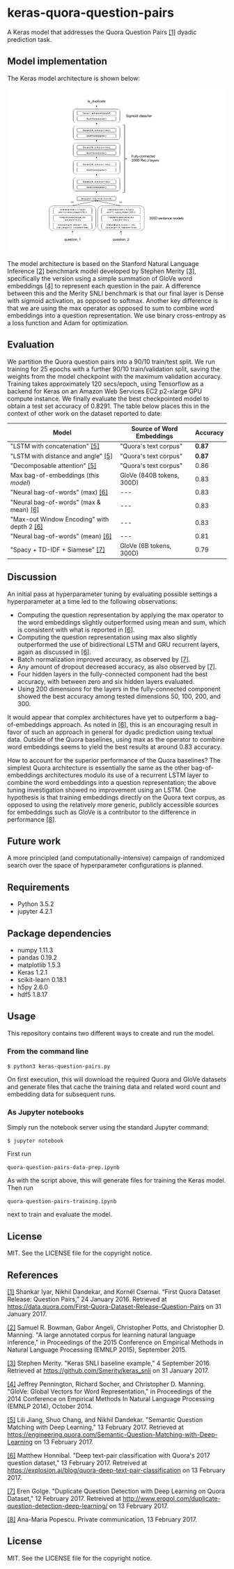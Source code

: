 # keras-quora-question-pairs

A Keras model that addresses the Quora Question Pairs
[[1]](https://data.quora.com/First-Quora-Dataset-Release-Question-Pairs)
dyadic prediction task.

## Model implementation

The Keras model architecture is shown below:

![[Keras model architecture for Quora Question Pairs dyadic prediction]](quora-q-pairs-model.png)

The model architecture is based on the Stanford Natural Language
Inference [[2]](http://nlp.stanford.edu/pubs/snli_paper.pdf) benchmark
model developed by Stephen Merity
[[3]](https://github.com/Smerity/keras_snli), specifically the version
using a simple summation of GloVe word embeddings
[[4]](http://nlp.stanford.edu/pubs/glove.pdf) to represent each
question in the pair. A difference between this and the Merity SNLI
benchmark is that our final layer is Dense with sigmoid activation, as
opposed to softmax. Another key difference is that we are using the
max operator as opposed to sum to combine word embeddings into a
question representation. We use binary cross-entropy as a loss
function and Adam for optimization.

## Evaluation

We partition the Quora question pairs into a 90/10 train/test
split. We run training for 25 epochs with a further 90/10
train/validation split, saving the weights from the model checkpoint
with the maximum validation accuracy. Training takes approximately 120
secs/epoch, using Tensorflow as a backend for Keras on an Amazon Web
Services EC2 p2-xlarge GPU compute instance. We finally evaluate the
best checkpointed model to obtain a test set accuracy of
0.8291. The table below places this in the context of other work
on the dataset reported to date:

| Model | Source of Word Embeddings | Accuracy |
| --- | --- | --- |
| "LSTM with concatenation" [[5]](https://engineering.quora.com/Semantic-Question-Matching-with-Deep-Learning) | "Quora's text corpus" | **0.87** |
| "LSTM with distance and angle" [[5]](https://engineering.quora.com/Semantic-Question-Matching-with-Deep-Learning) | "Quora's text corpus" | **0.87** |
| "Decomposable attention" [[5]](https://engineering.quora.com/Semantic-Question-Matching-with-Deep-Learning) | "Quora's text corpus" | 0.86 |
| Max bag-of-embeddings (*this model*) | GloVe (840B tokens, 300D) | 0.83 |
| "Neural bag-of-words" (max) [[6]](https://explosion.ai/blog/quora-deep-text-pair-classification) | --- | 0.83 |
| "Neural bag-of-words" (max & mean) [[6]](https://explosion.ai/blog/quora-deep-text-pair-classification) | --- | 0.83 |
| "Max-out Window Encoding" with depth 2 [[6]](https://explosion.ai/blog/quora-deep-text-pair-classification) | --- | 0.83 |
| "Neural bag-of-words" (mean) [[6]](https://explosion.ai/blog/quora-deep-text-pair-classification) | --- | 0.81 |
| "Spacy + TD-IDF + Siamese" [[7]](http://www.erogol.com/duplicate-question-detection-deep-learning/) | GloVe (6B tokens, 300D) | 0.79 |


## Discussion

An initial pass at hyperparameter tuning by evaluating possible
settings a hyperparameter at a time led to the following observations:

* Computing the question representation by applying the max operator to the word embeddings slightly outperformed using mean and sum, which is consistent with what is reported in [[6]](https://explosion.ai/blog/quora-deep-text-pair-classification).
* Computing the question representation using max also slightly outperformed the use of bidirectional LSTM and GRU recurrent layers, again as discussed in [[6]](https://explosion.ai/blog/quora-deep-text-pair-classification).
* Batch normalization improved accuracy, as observed by [[7]](http://www.erogol.com/duplicate-question-detection-deep-learning/).
* Any amount of dropout decreased accuracy, as also observed by [[7]](http://www.erogol.com/duplicate-question-detection-deep-learning/).
* Four hidden layers in the fully-connected component had the best accuracy, with between zero and six hidden layers evaluated.
* Using 200 dimensions for the layers in the fully-connected component showed the best accuracy among tested dimensions 50, 100, 200, and 300.

It would appear that complex architectures have yet to outperform a
bag-of-embeddings approach. As noted in
[[6]](https://explosion.ai/blog/quora-deep-text-pair-classification),
this is an encouraging result in favor of such an approach in general
for dyadic prediction using textual data. Outside of the Quora
baselines, using max as the operator to combine word embeddings seems
to yield the best results at around 0.83 accuracy.

How to account for the superior performance of the Quora baselines?
The simplest Quora architecture is essentially the same as the other
bag-of-embeddings architectures modulo its use of a recurrent LSTM
layer to combine the word embeddings into a question representation;
the above tuning investigation showed no improvement using an
LSTM. One hypothesis is that training embeddings directly on the Quora
text corpus, as opposed to using the relatively more generic, publicly
accessible sources for embeddings such as GloVe is a contributor to
the difference in performance [[8]](#popescu-private-communication).

## Future work

A more principled (and computationally-intensive) campaign of
randomized search over the space of hyperparameter configurations is
planned.

## Requirements

* Python 3.5.2
* jupyter 4.2.1

## Package dependencies

* numpy 1.11.3
* pandas 0.19.2
* matplotlib 1.5.3
* Keras 1.2.1
* scikit-learn 0.18.1
* h5py 2.6.0
* hdf5 1.8.17

## Usage

This repository contains two different ways to create and run the model.

### From the command line

    $ python3 keras-question-pairs.py

On first execution, this will download the required Quora and GloVe datasets and generate files that cache the training data and related word count and embedding data for subsequent runs.

### As Jupyter notebooks

Simply run the notebook server using the standard Jupyter command:

    $ jupyter notebook

First run 

    quora-question-pairs-data-prep.ipynb

As with the script above, this will generate files for training the Keras model. Then run

    quora-question-pairs-training.ipynb
    
next to train and evaluate the model.

## License

MIT. See the LICENSE file for the copyright notice.

## References

[[1]](https://data.quora.com/First-Quora-Dataset-Release-Question-Pairs) Shankar Iyar, Nikhil Dandekar, and Kornél Csernai. “First Quora Dataset Release: Question Pairs,” 24 January 2016. Retrieved at https://data.quora.com/First-Quora-Dataset-Release-Question-Pairs on 31 January 2017.

[[2]](http://nlp.stanford.edu/pubs/snli_paper.pdf)  Samuel R. Bowman, Gabor Angeli, Christopher Potts, and Christopher D. Manning. "A large annotated corpus for learning natural language inference," in Proceedings of the 2015 Conference on Empirical Methods in Natural Language Processing (EMNLP 2015), September 2015.

[[3]](https://github.com/Smerity/keras_snli) Stephen Merity. "Keras SNLI baseline example,” 4 September 2016. Retrieved at https://github.com/Smerity/keras_snli on 31 January 2017.

[[4]](http://nlp.stanford.edu/pubs/glove.pdf) Jeffrey Pennington, Richard Socher, and Christopher D. Manning. "GloVe: Global Vectors for Word Representation," in Proceedings of the 2014 Conference on Empirical Methods In Natural Language Processing (EMNLP 2014), October 2014.

[[5]](https://engineering.quora.com/Semantic-Question-Matching-with-Deep-Learning) Lili Jiang, Shuo Chang, and Nikhil Dandekar. "Semantic Question Matching with Deep Learning," 13 February 2017. Retrieved at https://engineering.quora.com/Semantic-Question-Matching-with-Deep-Learning on 13 February 2017.

[[6]](https://explosion.ai/blog/quora-deep-text-pair-classification) Matthew Honnibal. "Deep text-pair classification with Quora's 2017 question dataset," 13 February 2017. Retreived at https://explosion.ai/blog/quora-deep-text-pair-classification on 13 February 2017.

[[7]](http://www.erogol.com/duplicate-question-detection-deep-learning/) Eren Golge. "Duplicate Question Detection with Deep Learning on Quora Dataset," 12 February 2017. Retreived at http://www.erogol.com/duplicate-question-detection-deep-learning/ on 13 February 2017.

[[8]](#popescu-private-communication) Ana-Maria Popescu. Private communication, 13 February 2017.

## License

MIT. See the LICENSE file for the copyright notice.
